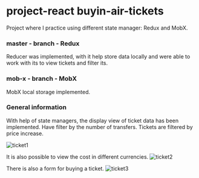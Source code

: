 # project-react buyin-air-tickets

Project where I practice using different state manager: Redux and MobX.

### master - branch - Redux

Reducer was implemented, with it help store data locally and were able to work with its to view tickets and filter its.

### mob-x - branch - MobX

MobX local storage implemented.

### General information

With help of state managers, the display view of ticket data has been implemented. 
Have filter by the number of transfers. Tickets are filtered by price increase. 

![ticket1](https://user-images.githubusercontent.com/58369971/111044405-2b621e00-8451-11eb-8051-ad4c4bfd8da5.png)

It is also possible to view the cost in different currencies.
![ticket2](https://user-images.githubusercontent.com/58369971/111044892-f1dee200-8453-11eb-8fcf-7d5eeea5ee20.png)

There is also a form for buying a ticket.
![ticket3](https://user-images.githubusercontent.com/58369971/111044907-fd320d80-8453-11eb-89d9-5981dad77741.png)
